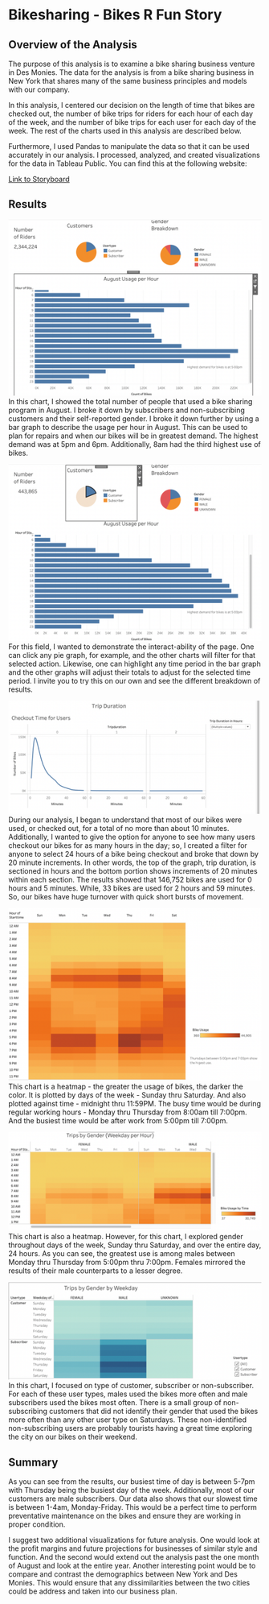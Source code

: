 # Bikesharing - Bikes R Fun Story

## Overview of the Analysis

The purpose of this analysis is to examine a bike sharing business venture in Des Monies. The data for the analysis is from a bike sharing business in New York that shares many of the same business principles and models with our company. 

In this analysis, I centered our decision on the length of time that bikes are checked out, the number of bike trips for riders for each hour of each day of the week, and the number of bike trips for each user for each day of the week. The rest of the charts used in this analysis are described below. 

Furthermore, I used Pandas to manipulate the data so that it can be used accurately in our analysis. I processed, analyzed, and created visualizations for the data in Tableau Public. You can find this at the following website:

[Link to Storyboard](https://public.tableau.com/app/profile/alphonso.porras/viz/BikesRFunStory/BikesRFun)

## Results

![Trips.png](Images/Trips.png)
In this chart, I showed the total number of people that used a bike sharing program in August. I broke it down by subscribers and non-subscribing customers and their self-reported gender. I broke it down further by using a bar graph to describe the usage per hour in August. This can be used to plan for repairs and when our bikes will be in greatest demand. The highest demand was at 5pm and 6pm. Additionally, 8am had the third highest use of bikes. 



![Trips_Filter.png](Images/Trips_Filter.png)
For this field, I wanted to demonstrate the interact-ability of the page. One can click any pie graph, for example, and the other charts will filter for that selected action. Likewise, one can highlight any time period in the bar graph and the other graphs will adjust their totals to adjust for the selected time period. I invite you to try this on our own and see the different breakdown of results. 



![Duration.png](Images/Duration.png)
During our analysis, I began to understand that most of our bikes were used, or checked out, for a total of no more than about 10 minutes. Additionally, I wanted to give the option for anyone to see how many users checkout our bikes for as many hours in the day; so, I created a filter for anyone to select 24 hours of a bike being checkout and broke that down by 20 minute increments. In other words, the top of the graph, trip duration, is sectioned in hours and the bottom portion shows increments of 20 minutes within each section. The results showed that 146,752 bikes are used for 0 hours and 5 minutes. While, 33 bikes are used for 2 hours and 59 minutes. So, our bikes have huge turnover with quick short bursts of movement. 



![Weekday.png](Images/Weekday.png)
This chart is a heatmap - the greater the usage of bikes, the darker the color. It is plotted by days of the week - Sunday thru Saturday. And also plotted against time - midnight thru 11:59PM. The busy time would be during regular working hours - Monday thru Thursday from 8:00am till 7:00pm. And the busiest time would be after work from 5:00pm till 7:00pm. 



![Gender.png](Images/Gender.png)
This chart is also a heatmap. However, for this chart, I explored gender throughout days of the week, Sunday thru Saturday, and over the entire day, 24 hours. As you can see, the greatest use is among males between Monday thru Thursday from 5:00pm thru 7:00pm. Females mirrored the results of their male counterparts to a lesser degree. 



![Gender_Weekday.png](Images/Gender_Weekday.png)
In this chart, I focused on type of customer, subscriber or non-subscriber. For each of these user types, males used the bikes more often and male subscribers used the bikes most often. There is a small group of non-subscribing customers that did not identify their gender that used the bikes more often than any other user type on Saturdays. These non-identified non-subscribing users are probably tourists having a great time exploring the city on our bikes on their weekend. 

## Summary

As you can see from the results, our busiest time of day is between 5-7pm with Thursday being the busiest day of the week. Additionally, most of our customers are male subscribers. Our data also shows that our slowest time is between 1-4am, Monday-Friday. This would be a perfect time to perform preventative maintenance on the bikes and ensure they are working in proper condition. 

I suggest two additional visualizations for future analysis. One would look at the profit margins and future projections for businesses of similar style and function. And the second would extend out the analysis past the one month of August and look at the entire year. Another interesting point would be to compare and contrast the demographics between New York and Des Monies. This would ensure that any dissimilarities between the two cities could be address and taken into our business plan. 